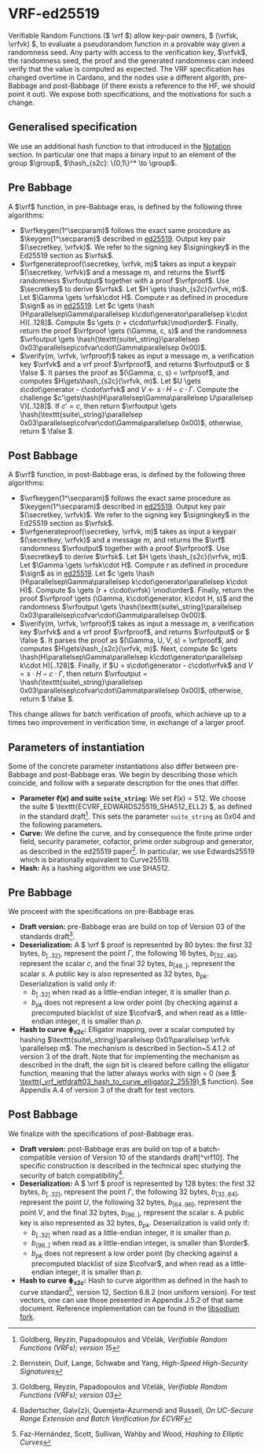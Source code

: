 # VRF-ed25519

Verifiable Random Functions ($ \vrf $) allow key-pair owners, $ (\vrfsk, \vrfvk) $,
to evaluate a pseudorandom function in a provable way given a randomness seed.
Any party with access to the verification key, $\vrfvk$, the
randomness seed, the proof and the generated randomness can indeed verify
that the value is computed as expected. The VRF specification has changed
overtime in Cardano, and the nodes use a different algorith, pre-Babbage and
post-Babbage (if there exists a reference to the HF, we should point it out).
We expose both specifications, and the motivations for such a change.

## Generalised specification
We use an additional hash function to that introduced in the [Notation](specs/notation.md#notation) section. In particular
one that maps a binary input to an element of the group $\group$, $\hash_{s2c}: \{0,1\}^* \to \group$.

## Pre Babbage
A $\vrf$ function, in pre-Babbage eras, is defined by the following three algorithms:

* $\vrfkeygen(1^\secparam)$ follows the exact same procedure as $\keygen(1^\secparam)$ described in [ed25519](./ed25519.md#generalised-specification). Output key pair $(\secretkey, \vrfvk)$. We refer to the signing key
$\signingkey$ in the Ed25519 section as $\vrfsk$.
* $\vrfgenerateproof(\secretkey, \vrfvk, m)$ takes as input a keypair $(\secretkey, \vrfvk)$ and a message
$m$, and returns the $\vrf$ randomness $\vrfoutput$ together with a proof $\vrfproof$. Use $\secretkey$ to
derive $\vrfsk$. Let $H \gets \hash_{s2c}(\vrfvk, m)$. Let $\Gamma \gets \vrfsk\cdot H$. Compute $r$ as
defined in procedure $\sign$ as in [ed25519](./ed25519.md#generalised-specification). Let $c \gets \hash
(H\parallelsep\Gamma\parallelsep k\cdot\generator\parallelsep k\cdot H)[..128]$. Compute $s \gets (r +
c\cdot\vrfsk)\mod\order$. Finally, return the proof $\vrfproof \gets (\Gamma, c, s)$ and the randomness
$\vrfoutput \gets \hash(\texttt{suite\_string}\parallelsep 0x03\parallelsep\cofvar\cdot\Gamma\parallelsep
0x00)$.
* $\verify(m, \vrfvk, \vrfproof)$ takes as input a message $m$, a verification key $\vrfvk$ and a vrf proof
$\vrfproof$, and returns $\vrfoutput$ or $ \false $. It parses the proof as $(\Gamma, c, s) = \vrfproof$, and
computes $H\gets\hash_{s2c}(\vrfvk, m)$. Let $U \gets s\cdot\generator - c\cdot\vrfvk$ and $V \gets s\cdot
H - c\cdot\Gamma$. Compute the challenge $c'\gets\hash(H\parallelsep\Gamma\parallelsep U\parallelsep V)[..128]$.
If $c'=c$, then return $\vrfoutput \gets  \hash(\texttt{suite\_string}\parallelsep
0x03\parallelsep\cofvar\cdot\Gamma\parallelsep 0x00)$, otherwise, return $ \false $.

## Post Babbage
A $\vrf$ function, in post-Babbage eras, is defined by the following three algorithms:
* $\vrfkeygen(1^\secparam)$ follows the exact same procedure as $\keygen(1^\secparam)$ described in 
  [ed25519](./ed25519.md#generalised-specification). Output key pair $(\secretkey, \vrfvk)$. We refer to the signing key
$\signingkey$ in the Ed25519 section as $\vrfsk$.
* $\vrfgenerateproof(\secretkey, \vrfvk, m)$ takes as input a keypair $(\secretkey, \vrfvk)$ and a message
$m$, and returns the $\vrf$ randomness $\vrfoutput$ together with a proof $\vrfproof$. Use $\secretkey$ to
derive $\vrfsk$. Let $H \gets \hash_{s2c}(\vrfvk, m)$. Let $\Gamma \gets \vrfsk\cdot H$. Compute $r$ as
defined in procedure $\sign$ as in [ed25519](./ed25519.md#generalised-specification). Let $c \gets \hash
(H\parallelsep\Gamma\parallelsep k\cdot\generator\parallelsep k\cdot H)$. Compute $s \gets (r + c\cdot\vrfsk)
\mod\order$. Finally, return the proof $\vrfproof \gets (\Gamma, k\cdot\generator, k\cdot H, s)$ and the
randomness $\vrfoutput \gets  \hash(\texttt{suite\_string}\parallelsep
0x03\parallelsep\cofvar\cdot\Gamma\parallelsep 0x00)$.
* $\verify(m, \vrfvk, \vrfproof)$ takes as input a message $m$, a verification key $\vrfvk$ and a vrf proof
$\vrfproof$, and returns $\vrfoutput$ or $ \false $. It parses the proof as $(\Gamma, U, V, s) = \vrfproof$,
and computes $H\gets\hash_{s2c}(\vrfvk, m)$. Next, compute $c \gets \hash(H\parallelsep\Gamma\parallelsep
k\cdot\generator\parallelsep k\cdot H)[..128]$. Finally, if $U = s\cdot\generator - c\cdot\vrfvk$ and $V = s\cdot
H - c\cdot\Gamma$, then return $\vrfoutput =  \hash(\texttt{suite\_string}\parallelsep
0x03\parallelsep\cofvar\cdot\Gamma\parallelsep 0x00)$, otherwise, return $ \false $.

This change allows for batch verification of proofs, which achieve up to a times two improvement in verification
time, in exchange of a larger proof.

## Parameters of instantiation
Some of the concrete parameter instantiations also differ between pre-Babbage and post-Babbage eras. We begin by
describing those which coincide, and follow with a separate description for the ones that differ.
* **Parameter $\ell(\kappa)$ and suite $\texttt{suite\_string}$:** We set $\ell(\kappa)=512$. We choose the
suite $ \texttt{ECVRF\_EDWARDS25519\_SHA512\_ELL2} $, as defined in the standard draft[^vrf15]. This
sets the parameter $\texttt{suite\_string}$ as $0x04$ and the following parameters.
* **Curve:** We define the curve, and by consequence the finite prime order field, security parameter, cofactor,
prime order subgroup and generator, as described in the ed25519 paper[^ed25519]. In particular, we use Edwards25519
which is birationally equivalent to Curve25519.
* **Hash:** As a hashing algorithm we use SHA512.

## Pre Babbage
We proceed with the specifications on pre-Babbage eras.
* **Draft version:** pre-Babbage eras are build on top of Version 03 of the standards draft[^vrf03].
* **Deserialization:** A $ \vrf $ proof is represented by 80 bytes: the first 32 bytes, $b_{[..32]}$, represent the
point $\Gamma$, the following 16 bytes, $b_{[32..48]}$, represent the scalar $c$, and the final 32 bytes,
$b_{[48..]}$, represent the scalar $s$. A public key is also represented as 32 bytes, $b_{pk}$.
Deserialization is valid only if:
    * $b_{[..32]}$ when read as a little-endian integer, it is smaller than $p$.
    * $b_{pk}$ does not represent a low order point (by checking against a precomputed blacklist of size
$\cofvar$, and when read as a little-endian integer, it is smaller than $p$.
* **Hash to curve $\hash_{s2c}$:** Elligator mapping, over a scalar computed by
hashing $\texttt{suite\_string}\parallelsep 0x01\parallelsep \vrfvk \parallelsep m$. The
mechanism is described in
Section~5.4.1.2 of version 3 of the draft. Note that for
implementing the mechanism as described in the draft, the sign bit is cleared before calling
the elligator function, meaning that the latter always works with sign = 0 (see [$ \texttt{\_vrf\_ietfdraft03\_hash\_to\_curve\_elligator2\_25519} $](https://github.com/input-output-hk/libsodium/blob/tdammers/rebased-vrf/src/libsodium/crypto_vrf/ietfdraft03/convert.c#L84)
function). See Appendix A.4 of
version 3 of the draft for test vectors.

## Post Babbage
We finalize with the specifications of post-Babbage eras.
* **Draft version:** post-Babbage eras are build on top of a batch-compatible version of Version 10 of the
standards draft[^vrf10]. The specific construction is described in
the technical spec studying the security of batch compatibility[^vrf-bc].
* **Deserialization:** A $ \vrf $ proof is represented by 128 bytes: the first 32 bytes, $b_{[..32]}$, represent the
point $\Gamma$, the following 32 bytes, $b_{[32..64]}$, represent the point $U$, the following 32 bytes,
$b_{[64..96]}$, represent the point $V$, and the final 32 bytes, $b_{[96..]}$, represent the scalar $s$. A
public key is also represented as 32 bytes, $b_{pk}$. Deserialization is valid only if:
    * $b_{[..32]}$ when read as a little-endian integer, it is smaller than $p$.
    * $b_{[96..]}$ when read as a little-endian integer, is smaller than $\order$.
    * $b_{pk}$ does not represent a low order point (by checking against a precomputed blacklist of size
$\cofvar$, and when read as a little-endian integer, it is smaller than $p$.
* **Hash to curve $\hash_{s2c}$:** Hash to curve algorithm
as defined in the hash to curve standard[^h2c], version 12, Section 6.8.2 (non uniform version). For test
vectors, one can use those presented in Appendix J.5.2 of that same document. Reference
implementation can be found in the [libsodium fork](https://github.com/input-output-hk/libsodium/blob/iquerejeta/ECVRF-EDWARDS25519-SHA512-TAI/src/libsodium/crypto_vrf/ietfdraft10/convert.c#L88).

[^ed25519]: Bernstein, Duif, Lange, Schwabe and Yang, _High-Speed High-Security Signatures_
[^vrf15]: Goldberg, Reyzin, Papadopoulos and Včelák, _Verifiable Random Functions (VRFs); version 15_
[^vrf03]: Goldberg, Reyzin, Papadopoulos and Včelák, _Verifiable Random Functions (VRFs); version 03_
[^vrf-bc]: Badertscher, Ga\v{z}i, Querejeta-Azurmendi and Russell, _On UC-Secure Range Extension and Batch Verification for ECVRF_
[^h2c]: Faz-Hernández, Scott, Sullivan, Wahby and Wood, _Hashing to Elliptic Curves_